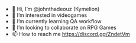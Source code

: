 - 👋 Hi, I’m @johnthadeouz (Kymelion)
- 👀 I’m interested in videogames
- 🌱 I’m currently learning QA workflow
- 💞️ I’m looking to collaborate on RPG Games
- 📫 How to reach me https://discord.gg/ZndetVm


<!---
johnthadeouz/johnthadeouz is a ✨ special ✨ repository because its `README.md` (this file) appears on your GitHub profile.
You can click the Preview link to take a look at your changes.
--->
